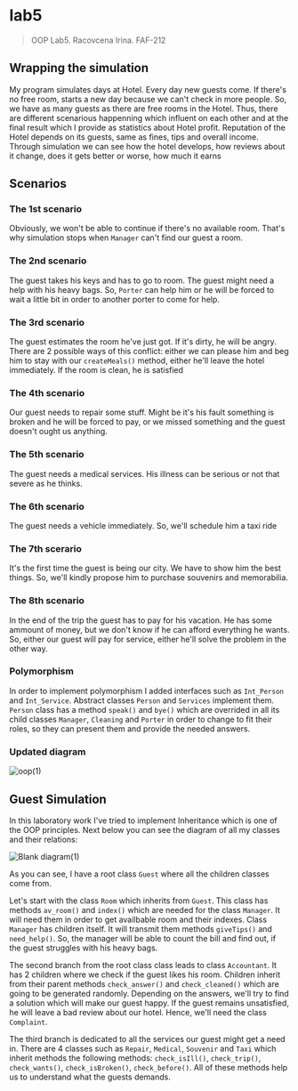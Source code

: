 # lab5
>OOP Lab5. Racovcena Irina. FAF-212

## Wrapping the simulation

My program simulates days at Hotel. Every day new guests come. If there's no free room, starts a new day because we can't check in more people. So, we have as many guests as there are free rooms in the Hotel. Thus, there are different scenarious happenning which influent on each other and at the final result which I provide as statistics about Hotel profit. Reputation of the Hotel depends on its guests, same as fines, tips and overall income. Through simulation we can see how the hotel develops, how reviews about it change, does it gets better or worse, how much it earns

## Scenarios
### The 1st scenario
Obviously, we won't be able to continue if there's no available room. That's why simulation stops when `Manager` can't find our guest a room.

### The 2nd scenario
The guest takes his keys and has to go to room.
The guest might need a help with his heavy bags. So, `Porter` can help him or he will be forced to wait a little bit in order to another porter to come for help.

### The 3rd scenario
The guest estimates the room he've just got. If it's dirty, he will be angry. There are 2 possible ways of this conflict: either we can please him and beg him to stay with our `createMeals()` method, either he'll leave the hotel immediately.
If the room is clean, he is satisfied

### The 4th scenario
Our guest needs to repair some stuff. Might be it's his fault something is broken and he will be forced to pay, or we missed something and the guest doesn't ought us anything.

### The 5th scenario
The guest needs a medical services. His illness can be serious or not that severe as he thinks.

### The 6th scenario
The guest needs a vehicle immediately. So, we'll schedule him a taxi ride

### The 7th scerario
It's the first time the guest is being our city. We have to show him the best things. So, we'll kindly propose him to purchase souvenirs and memorabilia.

### The 8th scenario
In the end of the trip the guest has to pay for his vacation. He has some ammount of money, but we don't know if he can afford everything he wants. So, either our guest will pay for service, either he'll solve the problem in the other way.

### Polymorphism
In order to implement polymorphism I added interfaces such as `Int_Person` and `Int_Service`. Abstract classes `Person` and `Services` implement them. `Person` class has a method `speak()` and `bye()` which are overrided in all its child classes `Manager`, `Cleaning` and `Porter` in order to change to fit their roles, so they can present them and provide the needed answers.  

### Updated diagram

![oop(1)](https://user-images.githubusercontent.com/113358365/195087248-f05c2820-9af0-449d-bb64-c87777b84b20.png)


## Guest Simulation
In this laboratory work I've tried to implement Inheritance which is one of the OOP principles. Next below you can see the diagram of all my classes and their relations:

![Blank diagram(1)](https://user-images.githubusercontent.com/113358365/193805949-420c82dd-e46c-4fc8-af53-bbc0b8a0e7c7.png)


As you can see, I have a root class `Guest` where all the children classes come from.

Let's start with the class `Room` which inherits from `Guest`. This class has methods `av_room()` and `index()` which are needed for the class `Manager`. It will need them in order to get availbable room and their indexes. Class `Manager` has children itself. It will transmit them methods `giveTips()` and `need_help()`. So, the manager will be able to count the bill and find out, if the guest struggles with his heavy bags.

The second branch from the root class class leads to class `Accountant`. It has 2 children where we check if the guest likes his room. Children inherit from their parent methods `check_answer()` and `check_cleaned()` which are going to be generated randomly. Depending on the answers, we'll try to find a solution which will make our guest happy. If the guest remains unsatisfied, he will leave a bad review about our hotel. Hence, we'll need the class `Complaint`.


The third branch is dedicated to all the services our guest might get a need in. There are 4 classes such as `Repair`, `Medical`, `Souvenir` and `Taxi` which inherit methods the following methods: `check_isIll()`, `check_trip()`, `check_wants()`, `check_isBroken()`, `check_before()`. All of these methods help us to understand what the guests demands.
